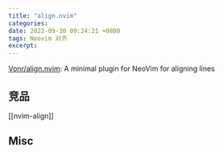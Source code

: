 ```yaml
---
title: "align.nvim"
categories: 
date: 2022-09-30 09:24:21 +0800
tags: Neovim 对齐
excerpt: 
---
```



[Vonr/align.nvim](https://github.com/Vonr/align.nvim): A minimal plugin for NeoVim for aligning lines



## 竞品

[[nvim-align]]





## Misc


